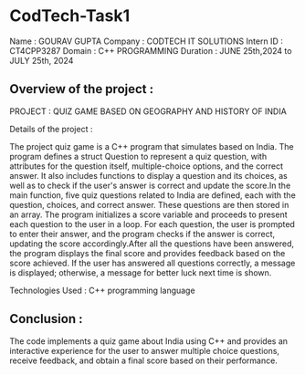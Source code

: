 # CodTech-Task1

Name : GOURAV GUPTA 
Company : CODTECH IT SOLUTIONS
Intern ID : CT4CPP3287
Domain : C++ PROGRAMMING
Duration : JUNE 25th,2024 to JULY 25th, 2024


## Overview of the project :

PROJECT : QUIZ GAME BASED ON GEOGRAPHY AND HISTORY OF INDIA

Details of the project : 

The project quiz game is a C++ program that simulates based on India. The program defines a struct Question to represent a quiz question, with attributes for the question itself, multiple-choice options, and the correct answer. It also includes functions to display a question and its choices, as well as to check if the user's answer is correct and update the score.In the main function, five quiz questions related to India are defined, each with the question, choices, and correct answer. These questions are then stored in an array. The program initializes a score variable and proceeds to present each question to the user in a loop. For each question, the user is prompted to enter their answer, and the program checks if the answer is correct, updating the score accordingly.After all the questions have been answered, the program displays the final score and provides feedback based on the score achieved. If the user has answered all questions correctly, a message is displayed; otherwise, a message for better luck next time is shown.


Technologies Used : C++ programming language


## Conclusion : 

The code implements a quiz game about India using C++ and provides an interactive experience for the user to answer multiple choice questions, receive feedback, and obtain a final score based on their performance.

